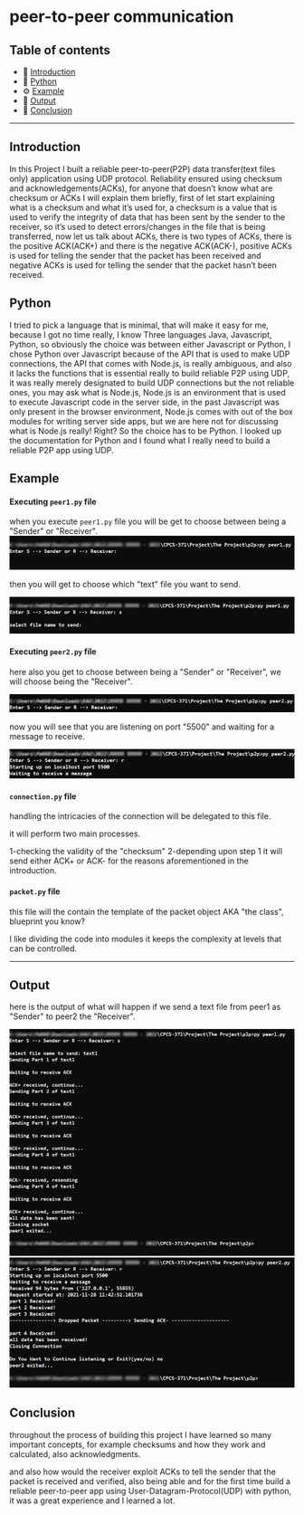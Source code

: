 # peer-to-peer communication

## Table of contents

-   📖 [Introduction](#introduction)
-   🐍 [Python](#python)
-   ⚙️ [Example](#example)
-   🥁 [Output](#output)
-   📌 [Conclusion](#conclusion)

---

## Introduction

In this Project I built a reliable peer-to-peer(P2P) data transfer(text files only) application using UDP protocol. Reliability ensured using checksum and acknowledgements(ACKs), for anyone that doesn’t know what are checksum or ACKs I will explain them briefly, first of let start explaining what is a checksum and what it’s used for, a checksum is a value that is used to verify the integrity of data that has been sent by the sender to the receiver, so it’s used to detect errors/changes in the file that is being transferred, now let us talk about ACKs, there is two types of ACKs, there is the positive ACK(ACK+) and there is the negative ACK(ACK-), positive ACKs is used for telling the sender that the packet has been received and negative ACKs is used for telling the sender that the packet hasn’t been received.

## Python

I tried to pick a language that is minimal, that will make it easy for me, because I got no time really, I know Three languages Java, Javascript, Python, so obviously the choice was between either Javascript or Python, I chose Python over Javascript because of the API that is used to make UDP connections, the API that comes with Node.js, is really ambiguous, and also it lacks the functions that is essential really to build reliable P2P using UDP, it was really merely designated to build UDP connections but the not reliable ones, you may ask what is Node.js, Node.js is an environment that is used to execute Javascript code in the server side, in the past Javascript was only present in the browser environment, Node.js comes with out of the box modules for writing server side apps, but we are here not for discussing what is Node.js really! Right? So the choice has to be Python. I looked up the documentation for Python and I found what I really need to build a reliable P2P app using UDP.

## Example

#### Executing `peer1.py` file

when you execute `peer1.py` file you will be get to choose between being a "Sender" or "Receiver".
![sender-or-receiver](./README%20pictures/peer_1/choosing_to_be_sender_or_Receiver.png)

then you will get to choose which "text" file you want to send.

![choosing-text-file](./README%20pictures/peer_1/peer_1_choosing_file.png)

#### Executing `peer2.py` file

here also you get to choose between being a "Sender" or "Receiver", we will choose being the "Receiver".

![sender-or-receiver](./README%20pictures/peer_2/choosing_to_be_sender_receiver.png)

now you will see that you are listening on port "5500"
and waiting for a message to receive.

![waiting-a-message](./README%20pictures/peer_2/peer_2_listening.png)

#### `connection.py` file

handling the intricacies of the connection will be delegated to this file.

it will perform two main processes.

1-checking the validity of the "checksum"
2-depending upon step 1 it will send either ACK+ or ACK- for the reasons aforementioned in the introduction.

#### `packet.py` file

this file will the contain the template of the packet object AKA "the class", blueprint you know?

I like dividing the code into modules it keeps the complexity at levels that can be controlled.

---

## Output

here is the output of what will happen if we send a text file from
peer1 as "Sender" to peer2 the "Receiver".

![pic_1](./README%20pictures/peer_1/peer_1_results.png)
![pic_2](./README%20pictures/peer_2/peer_2_results.png)

## Conclusion

throughout the process of building this project I have learned so many important concepts, for example checksums and how they work and calculated, also acknowledgments.

and also how would the receiver exploit ACKs to tell the sender that the packet is received and verified, also being able and for the first time build a reliable peer-to-peer app using User-Datagram-Protocol(UDP) with python, it was a great experience and I learned a lot.
